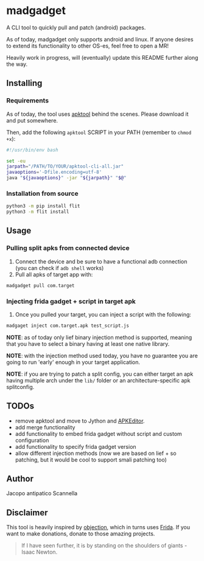 # madgadget

A CLI tool to quickly pull and patch (android) packages.

As of today, madgadget only supports android and linux. If anyone desires to extend its functionality to other OS-es, feel free to open a MR!

Heavily work in progress, will (eventually) update this README further along the way.

## Installing

### Requirements

As of today, the tool uses [apktool](https://github.com/iBotPeaches) behind the scenes. Please download it and put somewhere.

Then, add the following `apktool` SCRIPT in your PATH (remember to `chmod +x`):

```bash
#!/usr/bin/env bash

set -eu
jarpath="/PATH/TO/YOUR/apktool-cli-all.jar"
javaoptions='-Dfile.encoding=utf-8'
java "${javaoptions}" -jar "${jarpath}" "$@"
```


### Installation from source

```bash
python3 -m pip install flit
python3 -m flit install
```

## Usage

### Pulling split apks from connected device
1. Connect the device and be sure to have a functional adb connection (you can check if `adb shell` works)
2. Pull all apks of target app with:
```bash
madgadget pull com.target
```

### Injecting frida gadget + script in target apk
1. Once you pulled your target, you can inject a script with the following:
```bash
madgaget inject com.target.apk test_script.js
```

**NOTE**: as of today only lief binary injection method is supported, meaning that you have to select a binary having at least one native library.

**NOTE**: with the injection method used today, you have no guarantee you are going to run 'early' enough in your target application.

**NOTE**: if you are trying to patch a split config, you can either target an apk having multiple arch under the `lib/` folder or an architecture-specific apk splitconfig.


## TODOs

* remove apktool and move to Jython and [APKEditor](https://github.com/REAndroid/APKEditor).
* add merge functionality
* add functionality to embed frida gadget without script and custom configuration
* add functionality to specify frida gadget version
* allow different injection methods (now we are based on lief + so patching, but it would be cool to support smali patching too)

## Author

Jacopo antipatico Scannella

## Disclaimer

This tool is heavily inspired by [objection](https://github.com/sensepost/objection), which in turns uses [Frida](https://frida.re). If you want to make donations, donate to those amazing projects.

> If I have seen further, it is by standing on the shoulders of giants - Isaac Newton.